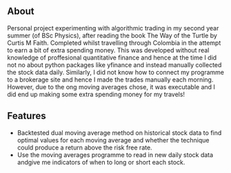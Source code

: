 ## About
Personal project experimenting with algorithmic trading in my second year summer (of BSc Physics), after reading the book The Way of the Turtle by Curtis M Faith. Completed whilst travelling through Colombia in the attempt to earn a bit of extra spending money. This was developed without real knowledge of proffesional quantitative finance and hence at the time I did not no about python packages like yfinance and instead manually collected the stock data daily. Similarly, I did not know how to connect my programme to a brokerage site and hence I made the trades manually each morning. However, due to the ong moving averages chose, it was executable and I did end up making some extra spending money for my travels!

## Features

- Backtested dual moving average method on historical stock data to find optimal values for each moving average and whether the technique could produce a return above the risk free rate.
- Use the moving averages programme to read in new daily stock data andgive me indicators of when to long or short each stock.
